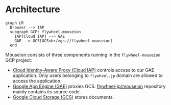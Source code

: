 # Architecture

```mermaid
graph LR
  Browser --> IAP
  subgraph GCP: flywheel-mouseion
    IAP[Cloud IAP] --> GAE
    GAE --> GCS[GCS<br/>gs://flywheel-mouseion]
  end
```

Mouseion consists of three components running in the `flywheel-mouseion` GCP project:

* [Cloud Identity-Aware Proxy (Cloud IAP)](https://console.cloud.google.com/security/iap?project=flywheel-mouseion) controls access to our GAE application. Only users belonging to `flywheel.jp` domain are allowed to access the application.
* [Google App Engine (GAE)](https://console.cloud.google.com/appengine?project=flywheel-mouseion) proxies GCS. [flywheel-jp/mouseion](https://github.com/flywheel-jp/mouseion) repository mainly contains its source code.
* [Google Cloud Storage (GCS)](https://console.cloud.google.com/storage/browser/flywheel-mouseion/?project=flywheel-mouseion) stores documents.
